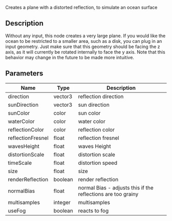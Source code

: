 Creates a plane with a distorted reflection, to simulate an ocean surface


## Description


Without any input, this node creates a very large plane.
If you would like the ocean to be restricted to a smaller area, such as a disk,
you can plug in an input geometry. Just make sure that this geometry should be facing the z axis,
as it will currently be rotated internally to face the y axis. Note that this behavior may change in the future
to be made more intuitive.


## Parameters

<table>
<thead>
	<tr>
		<th>Name</th>
		<th>Type</th>
		<th>Description</th>
	</tr>
</thead>
<tr>
	<td>direction</td>
	<td><div class='bg-blue-800 px-2 py-px text-white rounded-sm'>vector3</div></td>
	<td>reflection direction</td>
</tr>
<tr>
	<td>sunDirection</td>
	<td><div class='bg-blue-800 px-2 py-px text-white rounded-sm'>vector3</div></td>
	<td>sun direction</td>
</tr>
<tr>
	<td>sunColor</td>
	<td><div class='bg-lime-800 px-2 py-px text-white rounded-sm'>color</div></td>
	<td>sun color</td>
</tr>
<tr>
	<td>waterColor</td>
	<td><div class='bg-lime-800 px-2 py-px text-white rounded-sm'>color</div></td>
	<td>water color</td>
</tr>
<tr>
	<td>reflectionColor</td>
	<td><div class='bg-lime-800 px-2 py-px text-white rounded-sm'>color</div></td>
	<td>reflection color</td>
</tr>
<tr>
	<td>reflectionFresnel</td>
	<td><div class='bg-yellow-800 px-2 py-px text-white rounded-sm'>float</div></td>
	<td>reflection fresnel</td>
</tr>
<tr>
	<td>wavesHeight</td>
	<td><div class='bg-yellow-800 px-2 py-px text-white rounded-sm'>float</div></td>
	<td>waves Height</td>
</tr>
<tr>
	<td>distortionScale</td>
	<td><div class='bg-yellow-800 px-2 py-px text-white rounded-sm'>float</div></td>
	<td>distortion scale</td>
</tr>
<tr>
	<td>timeScale</td>
	<td><div class='bg-yellow-800 px-2 py-px text-white rounded-sm'>float</div></td>
	<td>distortion speed</td>
</tr>
<tr>
	<td>size</td>
	<td><div class='bg-yellow-800 px-2 py-px text-white rounded-sm'>float</div></td>
	<td>size</td>
</tr>
<tr>
	<td>renderReflection</td>
	<td><div class='bg-emerald-800 px-2 py-px text-white rounded-sm'>boolean</div></td>
	<td>render reflection</td>
</tr>
<tr>
	<td>normalBias</td>
	<td><div class='bg-yellow-800 px-2 py-px text-white rounded-sm'>float</div></td>
	<td>normal Bias - adjusts this if the reflections are too grainy</td>
</tr>
<tr>
	<td>multisamples</td>
	<td><div class='bg-orange-800 px-2 py-px text-white rounded-sm'>integer</div></td>
	<td>multisamples</td>
</tr>
<tr>
	<td>useFog</td>
	<td><div class='bg-emerald-800 px-2 py-px text-white rounded-sm'>boolean</div></td>
	<td>reacts to fog</td>
</tr>
</table>